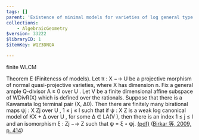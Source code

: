 ```yaml
---
tags: []
parent: 'Existence of minimal models for varieties of log general type'
collections:
    - AlgebraicGeometry
$version: 33222
$libraryID: 1
$itemKey: WQZ3DNQA

---
```

finite WLCM

Theorem E (Finiteness of models). Let π : X −→ U be a projective morphism of normal quasi-projective varieties, where X has dimension n. Fix a general ample Q-divisor A ≥ 0 over U . Let V be a finite dimensional affine subspace of WDivR(X) which is defined over the rationals. Suppose that there is a Kawamata log terminal pair (X, ∆0). Then there are finitely many birational maps ψj : X Zj over U , 1 ≤ j ≤ l such that if ψ : X Z is a weak log canonical model of KX + ∆ over U , for some ∆ ∈ LA(V ), then there is an index 1 ≤ j ≤ l and an isomorphism ξ : Zj −→ Z such that ψ = ξ ◦ ψj. <a href="zotero://open-pdf/library/items/HX8EL7YH?page=10&#x26;annotation=Y3EZXSCD">(pdf)</a></a> (<a href="zotero://select/library/items/76SMSSXH">Birkar 等, 2009, p. 414</a>)
